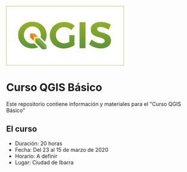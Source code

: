 [![Logo](/logo.png)](http://awesome-scalability.com/)

# Curso QGIS Básico
Este repositorio contiene información y materiales para el "Curso QGIS Básico"

## El curso

- Duración: 20 horas
- Fecha: Del 23 al 15 de marzo de 2020
- Horario: A definir
- Lugar: Ciudad de Ibarra


